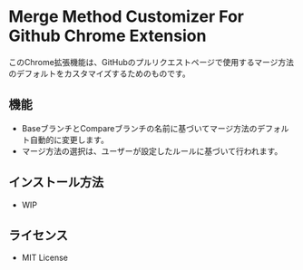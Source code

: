 # Merge Method Customizer For Github Chrome Extension
このChrome拡張機能は、GitHubのプルリクエストページで使用するマージ方法のデフォルトをカスタマイズするためのものです。

## 機能
- BaseブランチとCompareブランチの名前に基づいてマージ方法のデフォルト自動的に変更します。
- マージ方法の選択は、ユーザーが設定したルールに基づいて行われます。

## インストール方法
- WIP

## ライセンス
- MIT License